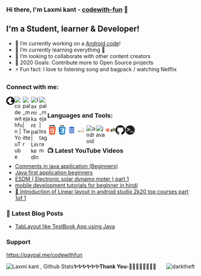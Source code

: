 ### Hi there, I'm Laxmi kant - [codewith-fun][website] 👋

## I'm a Student, learner & Developer!
- 🔭 I’m currently working on a [Android code][website]!
- 🌱 I’m currently learning everything 🤣
- 👯 I’m looking to collaborate with other content creators
- 🥅 2020 Goals: Contribute more to Open Source projects
- ⚡ Fun fact: I love to listening song and bagpack / watching Netflix

### Connect with me:

[<img align="left" alt="codewith-fun.github.io" width="22px" src="https://raw.githubusercontent.com/iconic/open-iconic/master/svg/globe.svg" />][website]
[<img align="left" alt="codewithfun | YouTube" width="22px" src="https://cdn.jsdelivr.net/npm/simple-icons@v3/icons/youtube.svg" />][youtube]
[<img align="left" alt="pal_meja | Twitter" width="22px" src="https://cdn.jsdelivr.net/npm/simple-icons@v3/icons/twitter.svg" />][twitter]
[<img align="left" alt="laxmi kant pal | LinkedIn" width="22px" src="https://cdn.jsdelivr.net/npm/simple-icons@v3/icons/linkedin.svg" />][linkedin]
[<img align="left" alt="pal_meja | Instagram" width="22px" src="https://cdn.jsdelivr.net/npm/simple-icons@v3/icons/instagram.svg" />][instagram]

<br />

### Languages and Tools:

[<img align="left" alt="HTML5" width="26px" src="https://raw.githubusercontent.com/github/explore/80688e429a7d4ef2fca1e82350fe8e3517d3494d/topics/html/html.png" />][webdevplaylist]
[<img align="left" alt="CSS3" width="26px" src="https://raw.githubusercontent.com/github/explore/80688e429a7d4ef2fca1e82350fe8e3517d3494d/topics/css/css.png" />][cssplaylist]
[<img align="left" alt="SQL" width="26px" src="https://raw.githubusercontent.com/github/explore/80688e429a7d4ef2fca1e82350fe8e3517d3494d/topics/sql/sql.png" />][webdevplaylist]
[<img align="left" alt="MySQL" width="26px" src="https://raw.githubusercontent.com/github/explore/80688e429a7d4ef2fca1e82350fe8e3517d3494d/topics/mysql/mysql.png" />][webdevplaylist]
[<img align="left" alt="android" width="26px" src="https://github.com/actions/starter-workflows/blob/948df6a3d0b8c4d80d97154eaa4bcbc157cff432/icons/android.svg" />][webdevplaylist]
[<img align="left" alt="java" width="26px" src="https://github.com/codewith-fun/Flash/blob/master/PNG/java.png" />][webdevplaylist]
[<img align="left" alt="Git" width="26px" src="https://raw.githubusercontent.com/github/explore/80688e429a7d4ef2fca1e82350fe8e3517d3494d/topics/git/git.png" />][webdevplaylist]
[<img align="left" alt="GitHub" width="26px" src="https://raw.githubusercontent.com/github/explore/78df643247d429f6cc873026c0622819ad797942/topics/github/github.png" />][webdevplaylist]
[<img align="left" alt="HTML5" width="26px" src="https://raw.githubusercontent.com/github/explore/80688e429a7d4ef2fca1e82350fe8e3517d3494d/topics/terminal/terminal.png" />][webdevplaylist]

<br />
<br />


### 📺 Latest YouTube Videos
<!-- YOUTUBE:START -->
- [Comments in java application (Beginners)](https://www.youtube.com/watch?v=NYxC0WpBVoY)
- [Java first application beginners](https://www.youtube.com/watch?v=H1NOITEX2rg)
- [ESDM ( Electronic solar dynamo moter ) part 1](https://www.youtube.com/watch?v=SYXeG8QDau8)
- [mobile development tutorials for beginner in hindi](https://www.youtube.com/watch?v=CzsfFxpL1Iw)
- [🔴 Introduction of  Linear layout in android studio 2k20 top courses part 1of  1](https://www.youtube.com/watch?v=eETbOSdcm50)
<!-- YOUTUBE:END -->



### 📕 Latest Blog Posts
<!-- BLOG-POST-LIST:START -->
- [TabLayout like TestBook App using Java](https://medium.com/@laxmipalkant01/tablayout-like-testbook-app-using-java-81f309a90d09?source=rss-535b12e1a601------2)
<!-- BLOG-POST-LIST:END -->

### Support
https://paypal.me/codewithfun


<img align="left" alt="Laxmi kant , Github Stats" src="https://github-readme-stats.vercel.app/api?username=codewith-fun&theme=blue-green&show_icons=true&hide_border=true" />

<!-- BLOG-POST-LIST:START
<img src="https://github-readme-stats.vercel.app/api/top-langs/?username=darktheft&layout=compact" />
-->
  
  
<b>✨✨✨✨✨✨Thank You-🙏🏼✨✨✨✨✨✨</b>
  <img align='right' src="https://komarev.com/ghpvc/?username=darktheft" alt="darktheft" />

[website]: https://dacodewithfun.github.io
[twitter]: https://twitter.com/codewith_fun
[youtube]: https://youtube.com/codewithfun
[instagram]: https://instagram.com/pal_meja
[linkedin]: https://in.linkedin.com/in/laxmi-kant-1a853318b
[webdevplaylist]: https://www.youtube.com/channel/UCdbUomS4yFXN9D3_ZLtJJUg
[jsplaylist]: https://www.youtube.com/channel/UCdbUomS4yFXN9D3_ZLtJJUg
[cssplaylist]: https://www.youtube.com/channel/UCdbUomS4yFXN9D3_ZLtJJUg
[reactplaylist]: https://www.youtube.com/channel/UCdbUomS4yFXN9D3_ZLtJJUg
